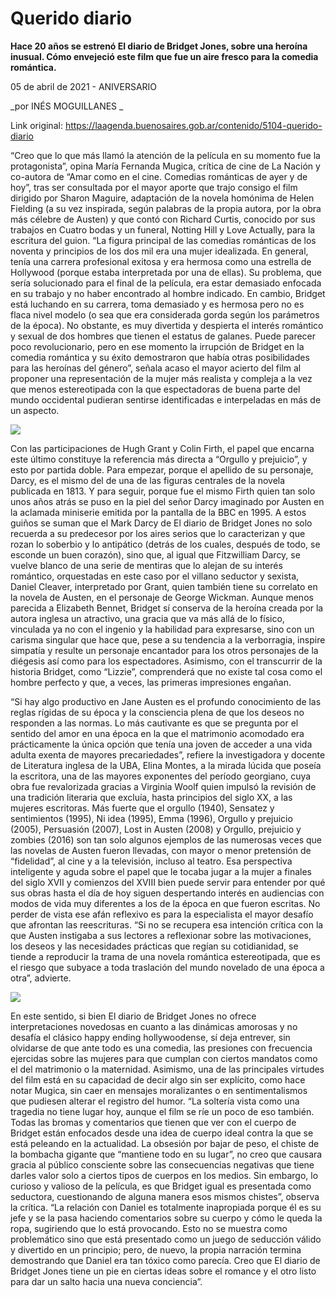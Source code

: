 # Querido diario

**Hace 20 años se estrenó El diario de Bridget Jones, sobre una heroína inusual. Cómo envejeció este film que fue un aire fresco para la comedia romántica.**

05 de abril de 2021 - ANIVERSARIO

_por INÉS MOGUILLANES  _

Link original: https://laagenda.buenosaires.gob.ar/contenido/5104-querido-diario



“Creo que lo que más llamó la atención de la película en su momento fue la protagonista”, opina María Fernanda Mugica, crítica de cine de La Nación y co-autora de “Amar como en el cine. Comedias románticas de ayer y de hoy”, tras ser consultada por el mayor aporte que trajo consigo el film dirigido por Sharon Maguire, adaptación de la novela homónima de Helen Fielding (a su vez inspirada, según palabras de la propia autora, por la obra más célebre de Austen) y que contó con Richard Curtis, conocido por sus trabajos en Cuatro bodas y un funeral, Notting Hill y Love Actually, para la escritura del guion. “La figura principal de las comedias románticas de los noventa y principios de los dos mil era una mujer idealizada. En general, tenía una carrera profesional exitosa y era hermosa como una estrella de Hollywood (porque estaba interpretada por una de ellas). Su problema, que sería solucionado para el final de la película, era estar demasiado enfocada en su trabajo y no haber encontrado al hombre indicado. En cambio, Bridget está luchando en su carrera, toma demasiado y es hermosa pero no es flaca nivel modelo (o sea que era considerada gorda según los parámetros de la época). No obstante, es muy divertida y despierta el interés romántico y sexual de dos hombres que tienen el estatus de galanes. Puede parecer poco revolucionario, pero en ese momento la irrupción de Bridget en la comedia romántica y su éxito demostraron que había otras posibilidades para las heroínas del género”, señala acaso el mayor acierto del film al proponer una representación de la mujer más realista y compleja a la vez que menos estereotipada con la que espectadoras de buena parte del mundo occidental pudieran sentirse identificadas e interpeladas en más de un aspecto.




![](https://cdn.flowlikemusic.com/files/images/45974/0933c907-8738-4148-be27-d436a890e74a.jpeg)




Con las participaciones de Hugh Grant y Colin Firth, el papel que encarna este último constituye la referencia más directa a “Orgullo y prejuicio”, y esto por partida doble. Para empezar, porque el apellido de su personaje, Darcy, es el mismo del de una de las figuras centrales de la novela publicada en 1813. Y para seguir, porque fue el mismo Firth quien tan solo unos años atrás se puso en la piel del señor Darcy imaginado por Austen en la aclamada miniserie emitida por la pantalla de la BBC en 1995. A estos guiños se suman que el Mark Darcy de El diario de Bridget Jones no solo recuerda a su predecesor por los aires serios que lo caracterizan y que rozan lo soberbio y lo antipático (detrás de los cuales, después de todo, se esconde un buen corazón), sino que, al igual que Fitzwilliam Darcy, se vuelve blanco de una serie de mentiras que lo alejan de su interés romántico, orquestadas en este caso por el villano seductor y sexista, Daniel Cleaver, interpretado por Grant, quien también tiene su correlato en la novela de Austen, en el personaje de George Wickman. Aunque menos parecida a Elizabeth Bennet, Bridget sí conserva de la heroína creada por la autora inglesa un atractivo, una gracia que va más allá de lo físico, vinculada ya no con el ingenio y la habilidad para expresarse, sino con un carisma singular que hace que, pese a su tendencia a la verborragia, inspire simpatía y resulte un personaje encantador para los otros personajes de la diégesis así como para los espectadores. Asimismo, con el transcurrir de la historia Bridget, como “Lizzie”, comprenderá que no existe tal cosa como el hombre perfecto y que, a veces, las primeras impresiones engañan.




“Si hay algo productivo en Jane Austen es el profundo conocimiento de las reglas rígidas de su época y la consciencia plena de que los deseos no responden a las normas. Lo más cautivante es que se pregunta por el sentido del amor en una época en la que el matrimonio acomodado era prácticamente la única opción que tenía una joven de acceder a una vida adulta exenta de mayores precariedades”, refiere la investigadora y docente de Literatura inglesa de la UBA, Elina Montes, a la mirada lúcida que poseía la escritora, una de las mayores exponentes del período georgiano, cuya obra fue revalorizada gracias a Virginia Woolf quien impulsó la revisión de una tradición literaria que excluía, hasta principios del siglo XX, a las mujeres escritoras. Más fuerte que el orgullo (1940), Sensatez y sentimientos (1995), Ni idea (1995), Emma (1996), Orgullo y prejuicio (2005), Persuasión (2007), Lost in Austen (2008) y Orgullo, prejuicio y zombies (2016) son tan solo algunos ejemplos de las numerosas veces que las novelas de Austen fueron llevadas, con mayor o menor pretensión de “fidelidad”, al cine y a la televisión, incluso al teatro. Esa perspectiva inteligente y aguda sobre el papel que le tocaba jugar a la mujer a finales del siglo XVII y comienzos del XVIII bien puede servir para entender por qué sus obras hasta el día de hoy siguen despertando interés en audiencias con modos de vida muy diferentes a los de la época en que fueron escritas. No perder de vista ese afán reflexivo es para la especialista el mayor desafío que afrontan las reescrituras. “Si no se recupera esa intención crítica con la que Austen instigaba a sus lectores a reflexionar sobre las motivaciones, los deseos y las necesidades prácticas que regían su cotidianidad, se tiende a reproducir la trama de una novela romántica estereotipada, que es el riesgo que subyace a toda traslación del mundo novelado de una época a otra”, advierte.




![](https://cdn.flowlikemusic.com/files/images/45975/9bb28235-c1f9-493c-a258-4085d5a0070e.jpeg)




En este sentido, si bien El diario de Bridget Jones no ofrece interpretaciones novedosas en cuanto a las dinámicas amorosas y no desafía el clásico happy ending hollywoodense, sí deja entrever, sin olvidarse de que ante todo es una comedia, las presiones con frecuencia ejercidas sobre las mujeres para que cumplan con ciertos mandatos como el del matrimonio o la maternidad. Asimismo, una de las principales virtudes del film está en su capacidad de decir algo sin ser explícito, como hace notar Mugica, sin caer en mensajes moralizantes o en sentimentalismos que pudiesen alterar el registro del humor. “La soltería vista como una tragedia no tiene lugar hoy, aunque el film se ríe un poco de eso también. Todas las bromas y comentarios que tienen que ver con el cuerpo de Bridget están enfocados desde una idea de cuerpo ideal contra la que se está peleando en la actualidad. La obsesión por bajar de peso, el chiste de la bombacha gigante que “mantiene todo en su lugar”, no creo que causara gracia al público consciente sobre las consecuencias negativas que tiene darles valor solo a ciertos tipos de cuerpos en los medios. Sin embargo, lo curioso y valioso de la película, es que Bridget igual es presentada como seductora, cuestionando de alguna manera esos mismos chistes”, observa la crítica. “La relación con Daniel es totalmente inapropiada porque él es su jefe y se la pasa haciendo comentarios sobre su cuerpo y cómo le queda la ropa, sugiriendo que lo está provocando. Esto no se muestra como problemático sino que está presentado como un juego de seducción válido y divertido en un principio; pero, de nuevo, la propia narración termina demostrando que Daniel era tan tóxico como parecía. Creo que El diario de Bridget Jones tiene un pie en ciertas ideas sobre el romance y el otro listo para dar un salto hacia una nueva conciencia”.



